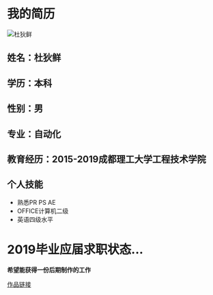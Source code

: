 # 我的简历 
![杜狄鲜](https://upload.jianshu.io/users/upload_avatars/14433917/9be8c3fb-5e10-46d7-b54d-8f6445ca5e62.jpg?imageMogr2/auto-orient/strip|imageView2/1/w/120/h/120)

## 姓名：杜狄鲜  
## 学历：本科
## 性别：男
## 专业：自动化
## 教育经历：2015-2019成都理工大学工程技术学院
## 个人技能
 - 熟悉PR PS AE
 - OFFICE计算机二级
 - 英语四级水平

# 2019毕业应届求职状态...
 
 **希望能获得一份后期制作的工作**
 
 [作品链接](http://baidu.com)
